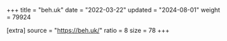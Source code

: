 +++
title = "beh.uk"
date = "2022-03-22"
updated = "2024-08-01"
weight = 79924

[extra]
source = "https://beh.uk/"
ratio = 8
size = 78
+++

